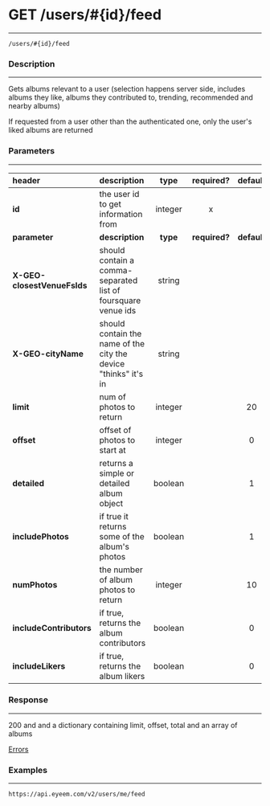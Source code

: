 # GET /users/#{id}/feed 
***
`/users/#{id}/feed`

### Description
***
Gets albums relevant to a user (selection happens server side, includes albums they like, albums they contributed to, trending, recommended and nearby albums)

If requested from a user other than the authenticated one, only the user's liked albums are returned

### Parameters
***

|header| description| type |required? |default|
|:---------|:--------------|:----------:|:------------:|:------------:|
|**id**|the user id to get information from|integer|x||
|**parameter**| **description**| **type** |**required?** |**default**|
|**X-GEO-closestVenueFsIds**|should contain a comma-separated list of foursquare venue ids|string|||
|**X-GEO-cityName**|should contain the name of the city the device "thinks" it's in|string|||
|**limit**|num of photos to return|integer||20|
|**offset**|offset of photos to start at|integer||0|
|**detailed**|returns a simple or detailed album object|boolean||1|
|**includePhotos**|if true it returns some of the album's photos|boolean||1|
|**numPhotos**|the number of album photos to return|integer||10|
|**includeContributors**|if true, returns the album contributors|boolean| |0|
|**includeLikers**| if true, returns the album likers|boolean| |0|

### Response
***

200 and and a dictionary containing limit, offset, total and an array of albums

[Errors](../../resources/errors.md#files)

### Examples
***

`https://api.eyeem.com/v2/users/me/feed`




